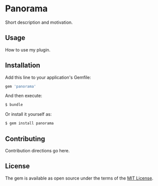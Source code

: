 # Panorama
Short description and motivation.

## Usage
How to use my plugin.

## Installation
Add this line to your application's Gemfile:

```ruby
gem 'panorama'
```

And then execute:
```bash
$ bundle
```

Or install it yourself as:
```bash
$ gem install panorama
```

## Contributing
Contribution directions go here.

## License
The gem is available as open source under the terms of the [MIT License](http://opensource.org/licenses/MIT).
